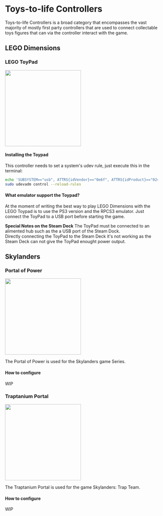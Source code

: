 # Toys-to-life Controllers

Toys-to-life Controllers is a broad category that encompasses the vast majority of mostly first party controllers that are used to connect collectable toys figures that can via the controller interact with the game.

## LEGO Dimensions

### LEGO ToyPad

<img src="../../wiki_images/controllers/lego-toypad.png" width="250">

#### Installing the Toypad

This controller needs to set a system's udev rule, just execute this in the terminal:
```bash
echo 'SUBSYSTEM=="usb", ATTRS{idVendor}=="0e6f", ATTRS{idProduct}=="0241", MODE="0666"' | sudo tee -a /etc/udev/rules.d/71-toypad.rules > /dev/null
sudo udevadm control --reload-rules
```

#### What emulator support the Toypad?
At the moment of writing the best way to play LEGO Dimensions with the LEGO Toypad is to use the PS3 version and the RPCS3 emulator.
Just connect the ToyPad to a USB port before starting the game.

**Special Notes on the Steam Deck**
The ToyPad must be connected to an alimented hub such as the a USB port of the Steam Dock. <br>
Directly connecting the ToyPad to the Steam Deck it's not working as the Steam Deck can not give the ToyPad enought power output.

## Skylanders

### Portal of Power

<img src="../../wiki_images/controllers/portal-of-power.png" width="250">

The Portal of Power is used for the Skylanders game Series.

#### How to configure
WIP


### Traptanium Portal

<img src="../../wiki_images/controllers/traptanium-portal.png" width="250">

The Traptanium Portal is used for the game Skylanders: Trap Team.

#### How to configure
WIP

